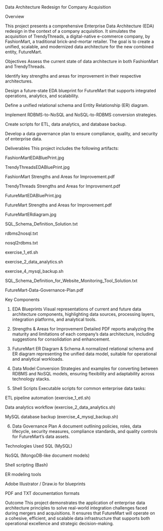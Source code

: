 Data Architecture Redesign for Company Acquisition

Overview

This project presents a comprehensive Enterprise Data Architecture (EDA) redesign in the context of a company acquisition. It simulates the acquisition of TrendyThreads, a digital-native e-commerce company, by FashionMart, a traditional brick-and-mortar retailer. The goal is to create a unified, scalable, and modernized data architecture for the new combined entity, FutureMart.

Objectives
Assess the current state of data architecture in both FashionMart and TrendyThreads.

Identify key strengths and areas for improvement in their respective architectures.

Design a future-state EDA blueprint for FutureMart that supports integrated operations, analytics, and scalability.

Define a unified relational schema and Entity Relationship (ER) diagram.

Implement RDBMS-to-NoSQL and NoSQL-to-RDBMS conversion strategies.

Create scripts for ETL, data analytics, and database backup.

Develop a data governance plan to ensure compliance, quality, and security of enterprise data.

Deliverables
This project includes the following artifacts:

FashionMartEDABluePrint.jpg

TrendyThreadsEDABluePrint.jpg

FashionMart Strengths and Areas for Improvement.pdf

TrendyThreads Strengths and Areas for Improvement.pdf

FutureMartEDABluePrint.jpg

FutureMart Strengths and Areas for Improvement.pdf

FutureMartERdiagram.jpg

SQL_Schema_Definition_Solution.txt

rdbms2nosql.txt

nosql2rdbms.txt

exercise_1_etl.sh

exercise_2_data_analytics.sh

exercise_4_mysql_backup.sh

SQL_Schema_Definition_for_Website_Monitoring_Tool_Solution.txt

FutureMart-Data-Governance-Plan.pdf

Key Components
1. EDA Blueprints
Visual representations of current and future data architecture components, highlighting data sources, processing layers, integration platforms, and analytical tools.

2. Strengths & Areas for Improvement
Detailed PDF reports analyzing the maturity and limitations of each company’s data architecture, including suggestions for consolidation and enhancement.

3. FutureMart ER Diagram & Schema
A normalized relational schema and ER diagram representing the unified data model, suitable for operational and analytical workloads.

4. Data Model Conversion
Strategies and examples for converting between RDBMS and NoSQL models, ensuring flexibility and adaptability across technology stacks.

5. Shell Scripts
Executable scripts for common enterprise data tasks:

ETL pipeline automation (exercise_1_etl.sh)

Data analytics workflow (exercise_2_data_analytics.sh)

MySQL database backup (exercise_4_mysql_backup.sh)

6. Data Governance Plan
A document outlining policies, roles, data lifecycle, security measures, compliance standards, and quality controls for FutureMart’s data assets.

Technologies Used
SQL (MySQL)

NoSQL (MongoDB-like document models)

Shell scripting (Bash)

ER modeling tools

Adobe Illustrator / Draw.io for blueprints

PDF and TXT documentation formats

Outcome
This project demonstrates the application of enterprise data architecture principles to solve real-world integration challenges faced during mergers and acquisitions. It ensures that FutureMart will operate on a cohesive, efficient, and scalable data infrastructure that supports both operational excellence and strategic decision-making.
